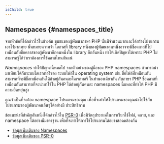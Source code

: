 ```yaml
---
isChild: true
---
```


## Namespaces {#namespaces_title}

จากหัวข้อที่ได้กล่าวไว้ในข้างต้น ชุมชนของผู้พัฒนาภาษา PHP นั้นมีจำนวนมากและได้สร้างโปรแกรมเอาไว้่มากมาย นั้นหมายความว่า
โอกาศที่ library หนึ่งของผู้พัฒนาคนหนึ่งอาจจะมีชื่อคลาสที่ไปเหมือนกับชื่อคลาสของผู้พัฒนาอีกคนหนึ่งใน library อีกอันหนึ่ง
ทำให้เกิดปัญหาได้เพราะ PHP ไม่สามารถรู้ได้ว่าเราต้องการใช้คลาสไหนกันแน่

_Namespaces_ ทำให้ปัญหานี้หมดไป จากตัวอย่างของคู่มือของ PHP namespaces สามารถนำมาเทียบได้กับระบบไดเรกทอรีของ
ระบบไฟล์ใน operating system เช่น ชื่อไฟล์ที่เหมือนกันสามารถที่จะมีชื่อเหมือนกันได้ถ้าอยู่กันคนละไดเรกทอรี ในทำนองเดียวกัน
กับภาษา PHP ชื่อคลาสที่เหมือนกันสามารถที่จะนำมาใช้ใน PHP ได้ถ้าอยู่กันคนละ namespaces นี้แหละที่ทำให้ PHP มีความยืดหยุ่นสูง

คุณจำเป็นที่จะต้อง namespace โปรแกรมของคุณ เพื่อที่จะทำให้โปรแกรมของคุณนำไปใช้กับโปรแกรมของผู้พัฒนาคนอื่นๆได้อย่างมี
ประสิทธิภาพ

ข้อแนะนำที่สำคัญอันหนึ่งได้กล่าวไว้ใน [PSR-0][psr0] เพื่อมีวัตถุประสงค์ในการเรียกใช้ไฟล์, คลาส, และ namespace ได้อย่างมีมาตรฐาน
เพื่อที่จะทำให้การใช้โปรแกรมได้อย่างสอดคล้องกัน

* [ข้อมูลเพิ่มเติมของ Namespaces][namespaces]
* [ข้อมูลเพิ่มเติมของ PSR-0][psr0]

[namespaces]: http://php.net/manual/en/language.namespaces.php
[psr0]: https://github.com/php-fig/fig-standards/blob/master/accepted/PSR-0.md
